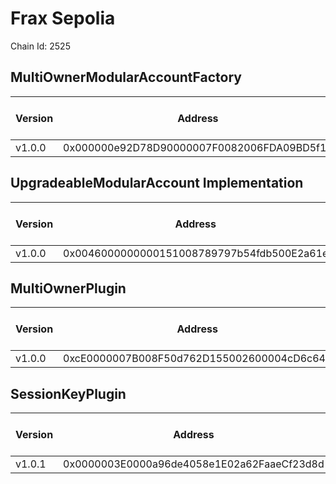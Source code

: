 # Frax Sepolia
Chain Id: 2525

## MultiOwnerModularAccountFactory

| Version | Address | Explorer Link | Salt | Deploy Script Run |
| ------- | ------------------------------------------ | ------------------------------------------------------------------------------------------- | ---------------------------- | ---------------------------------------------------------------- |
| v1.0.0  | 0x000000e92D78D90000007F0082006FDA09BD5f11 | [explorer](https://explorer.testnet-sepolia.frax.com/address/0x000000e92D78D90000007F0082006FDA09BD5f11) | `0x5db157a188f31855e74efff3` | [run](../broadcast/Deploy.s.sol/2523/run-1710511981.json) |

## UpgradeableModularAccount Implementation

| Version | Address | Explorer Link | Salt | Deploy Script Run |
| ------- | ------------------------------------------ | ------------------------------------------------------------------------------------------- | ---------------------------- | ---------------------------------------------------------------- |
| v1.0.0  | 0x0046000000000151008789797b54fdb500E2a61e | [explorer](https://explorer.testnet-sepolia.frax.com/address/0x0046000000000151008789797b54fdb500E2a61e) | `0x3249843e32cfdd3724630092` | [run](../broadcast/Deploy.s.sol/2523/run-1710511981.json) |

## MultiOwnerPlugin

| Version | Address | Explorer Link | Salt | Deploy Script Run |
| ------- | ------------------------------------------ | ------------------------------------------------------------------------------------------- | ---------------------------- | ---------------------------------------------------------------- |
| v1.0.0  | 0xcE0000007B008F50d762D155002600004cD6c647 | [explorer](https://explorer.testnet-sepolia.frax.com/address/0xcE0000007B008F50d762D155002600004cD6c647) | `0x9292f6fd68967e13eda2502d` | [run](../broadcast/Deploy.s.sol/2523/run-1710511981.json) |

## SessionKeyPlugin

| Version | Address | Explorer Link | Salt | Deploy Script Run |
| ------- | ------------------------------------------ | ------------------------------------------------------------------------------------------- | ---------------------------- | ---------------------------------------------------------------- |
| v1.0.1  | 0x0000003E0000a96de4058e1E02a62FaaeCf23d8d | [explorer](https://explorer.testnet-sepolia.frax.com/address/0x0000003E0000a96de4058e1E02a62FaaeCf23d8d) | `0x4e59b44847b379578588920ca78fbf26c0b4956c1689983b8c7f38000288670c` | [run](../broadcast/Deploy.s.sol/2523/run-1710511981.json) |
